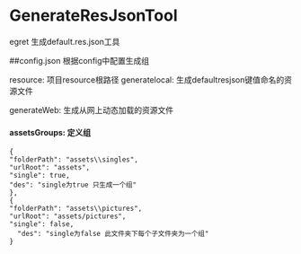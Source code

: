 # GenerateResJsonTool
egret 生成default.res.json工具

##config.json
根据config中配置生成组

resource: 项目resource根路径
generatelocal: 生成defaultresjson键值命名的资源文件

generateWeb: 生成从网上动态加载的资源文件

#### assetsGroups: 定义组
    {
	"folderPath": "assets\\singles",
	"urlRoot": "assets",
	"single": true,
	"des": "single为true 只生成一个组"
    },
    {
	"folderPath": "assets\\pictures",
	"urlRoot": "assets/pictures",
	"single": false,
      "des": "single为false 此文件夹下每个子文件夹为一个组"
    }
